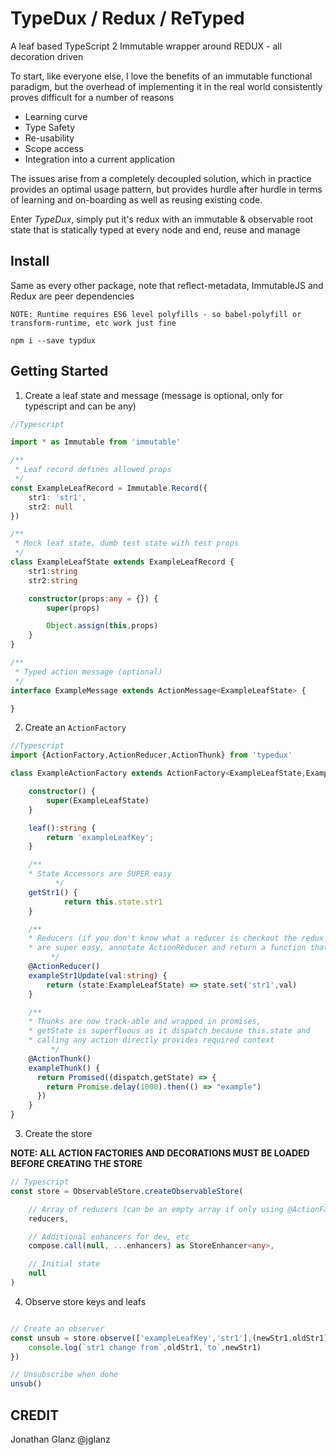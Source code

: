 # TypeDux / Redux / ReTyped

A leaf based TypeScript 2 Immutable wrapper around REDUX - all decoration driven

To start, like everyone else, I love the benefits of an immutable functional paradigm, but the overhead of
implementing it in the real world consistently proves difficult for a number of reasons
* Learning curve
* Type Safety
* Re-usability
* Scope access
* Integration into a current application

The issues arise from a completely decoupled solution, which in practice provides an optimal usage pattern,
but provides hurdle after hurdle in terms of learning and on-boarding as well as reusing existing code.

Enter _TypeDux_, simply put it's redux with an immutable & observable root state that is statically typed at every node
 and end, reuse and manage

## Install

Same as every other package, note that reflect-metadata, ImmutableJS and Redux are peer dependencies

```
NOTE: Runtime requires ES6 level polyfills - so babel-polyfill or transform-runtime, etc work just fine

npm i --save typdux
```

## Getting Started

1.  Create a leaf state and message (message is optional, only for typescript and can be any)
```typescript
//Typescript

import * as Immutable from 'immutable'

/**
 * Leaf record defines allowed props
 */
const ExampleLeafRecord = Immutable.Record({
	str1: 'str1',
	str2: null
})

/**
 * Mock leaf state, dumb test state with test props
 */
class ExampleLeafState extends ExampleLeafRecord {
	str1:string
	str2:string

	constructor(props:any = {}) {
		super(props)

		Object.assign(this,props)
	}
}

/**
 * Typed action message (optional)
 */
interface ExampleMessage extends ActionMessage<ExampleLeafState> {

}

```
2.  Create an `ActionFactory`
```typescript
//Typescript
import {ActionFactory,ActionReducer,ActionThunk} from 'typedux'

class ExampleActionFactory extends ActionFactory<ExampleLeafState,ExampleLeafMessage> {

	constructor() {
  		super(ExampleLeafState)
  	}

  	leaf():string {
  		return 'exampleLeafKey';
  	}

  	/**
    * State Accessors are SUPER easy
		  */
    getStr1() {
			return this.state.str1
    }

    /**
    * Reducers (if you don't know what a reducer is checkout the redux docs)
    * are super easy, annotate ActionReducer and return a function that takes state  
		 */
  	@ActionReducer()
  	exampleStr1Update(val:string) {
  		return (state:ExampleLeafState) => state.set('str1',val)
  	}

  	/**
  	* Thunks are now track-able and wrapped in promises,  
  	* getState is superfluous as it dispatch because this.state and
  	* calling any action directly provides required context
		 */
  	@ActionThunk()
    exampleThunk() {
      return Promised((dispatch,getState) => {
        return Promise.delay(1000).then(() => "example")
      })
    }
}
```

3.  Create the store

__NOTE: ALL ACTION FACTORIES AND DECORATIONS MUST BE LOADED BEFORE CREATING THE STORE__

```typescript
// Typescript
const store = ObservableStore.createObservableStore(

	// Array of reducers (can be an empty array if only using @ActionFactory)
	reducers,

	// Additional enhancers for dev, etc
	compose.call(null, ...enhancers) as StoreEnhancer<any>,

	// Initial state
	null
)
```

4.  Observe store keys and leafs
```typescript

// Create an observer
const unsub = store.observe(['exampleLeafKey','str1'],(newStr1,oldStr1) => {
	console.log(`str1 change from`,oldStr1,`to`,newStr1)
})

// Unsubscribe when done
unsub()
```

## CREDIT

Jonathan Glanz @jglanz

